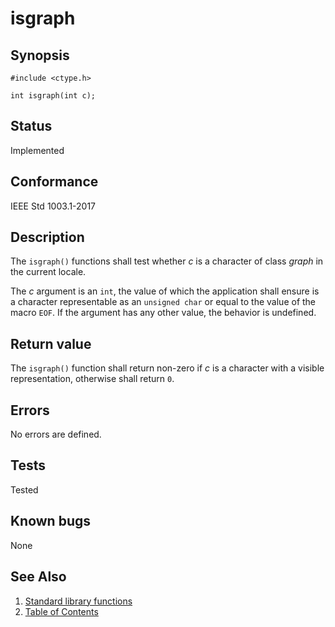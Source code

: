 # isgraph

## Synopsis

`#include <ctype.h>`

`int isgraph(int c);`

## Status

Implemented

## Conformance

IEEE Std 1003.1-2017

## Description

The `isgraph()` functions shall test whether _c_ is a character of class _graph_ in the current locale.

The _c_ argument is an `int`, the value of which the application shall ensure is a character representable as an
`unsigned char` or equal to the value of the macro `EOF`. If the argument has any other value, the behavior is
undefined.

## Return value

The `isgraph()` function shall return non-zero if _c_ is a character with a visible representation, otherwise shall
return `0`.

## Errors

No errors are defined.

## Tests

Tested

## Known bugs

None

## See Also

1. [Standard library functions](../functions.md)
2. [Table of Contents](../../../README.md)
